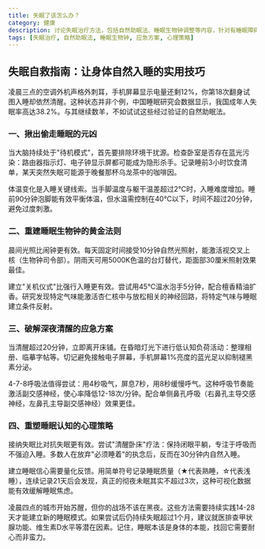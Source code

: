 ```yaml
---
title: 失眠了该怎么办？
category: 健康
description: 讨论失眠治疗方法，包括自然助眠法、睡眠生物钟调整等内容，针对有睡眠障碍的人群提供了实用指南。
tags: [失眠治疗, 自然助眠法, 睡眠生物钟, 应急方案, 心理策略]
---
```

## 失眠自救指南：让身体自然入睡的实用技巧
 
 凌晨三点的空调外机声格外刺耳，手机屏幕显示电量还剩12%，你第18次翻身试图入睡却依然清醒。这种状态并非个例，中国睡眠研究会数据显示，我国成年人失眠率高达38.2%。与其继续数羊，不如试试这些经过验证的自然助眠法。
 
### 一、揪出偷走睡眠的元凶
 当大脑持续处于"待机模式"，首先要排除环境干扰源。检查卧室是否存在蓝光污染：路由器指示灯、电子钟显示屏都可能成为隐形杀手。记录睡前3小时饮食清单，某天突然失眠可能源于晚餐那杯乌龙茶中的咖啡因。
 
 体温变化是入睡关键线索。当手脚温度与躯干温差超过2℃时，入睡难度增加。睡前90分钟泡脚能有效平衡体温，但水温需控制在40℃以下，时间不超过20分钟，避免过度刺激。
 
### 二、重建睡眠生物钟的黄金法则
 晨间光照比闹钟更有效。每天固定时间接受10分钟自然光照射，能激活视交叉上核（生物钟司令部）。阴雨天可用5000K色温的台灯替代，距面部30厘米照射效果最佳。
 
 建立"关机仪式"比强行入睡更有效。尝试用45℃温水泡手5分钟，配合檀香精油扩香。研究发现特定气味能激活杏仁核中与放松相关的神经回路，将特定气味与睡眠建立条件反射。
 
### 三、破解深夜清醒的应急方案
 当清醒超过20分钟，立即离开床铺。在昏暗灯光下进行低认知负荷活动：整理相册、临摹字帖等。切记避免接触电子屏幕，手机屏幕1%亮度的蓝光足以抑制褪黑素分泌。
 
 4-7-8呼吸法值得尝试：用4秒吸气，屏息7秒，用8秒缓慢呼气。这种呼吸节奏能激活副交感神经，使心率降低12-18次/分钟。配合单侧鼻孔呼吸（右鼻孔主导交感神经，左鼻孔主导副交感神经）效果更佳。
 
### 四、重塑睡眠认知的心理策略
 接纳失眠比对抗失眠更有效。尝试"清醒卧床"疗法：保持闭眼平躺，专注于呼吸而不强迫入睡。多数人在放弃"必须睡着"的执念后，反而在30分钟内自然入睡。
 
 建立睡眠信心需要量化反馈。用简单符号记录睡眠质量（★代表熟睡，☆代表浅睡），连续记录21天后会发现，真正的彻夜未眠其实不超过3次，这种可视化数据能有效缓解睡眠焦虑。
 
 凌晨四点的城市开始苏醒，但你的战场不该在黑夜。这些方法需要持续实践14-28天才能建立新的睡眠模式。如果尝试后仍持续失眠超过1个月，建议就医排查甲状腺功能、维生素D水平等潜在因素。记住，睡眠本该是身体的本能，找回它需要耐心而非蛮力。